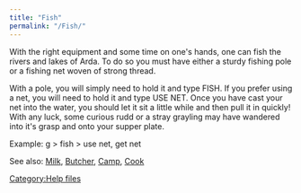 ```yaml
---
title: "Fish"
permalink: "/Fish/"
---
```


With the right equipment and some time on one's hands, one can fish the
rivers and lakes of Arda. To do so you must have either a sturdy fishing
pole or a fishing net woven of strong thread.

With a pole, you will simply need to hold it and type FISH. If you
prefer using a net, you will need to hold it and type USE NET. Once you
have cast your net into the water, you should let it sit a little while
and then pull it in quickly! With any luck, some curious rudd or a stray
grayling may have wandered into it's grasp and onto your supper plate.

Example: <nowiki>g \> fish \> use net, get net

</pre>

See also: [Milk](Milk "wikilink"), [Butcher](Butcher "wikilink"),
[Camp](Camp "wikilink"), [Cook](Cook "wikilink")

[Category:Help files](Category:Help_files "wikilink")